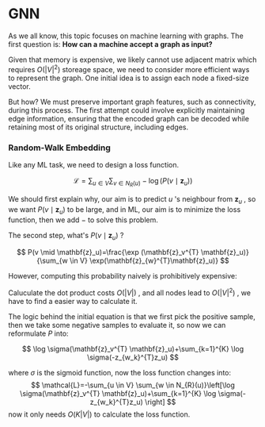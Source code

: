 # GNN

As we all know, this topic focuses on machine learning with graphs. The first question is: **How can a machine accept a graph as input?** 

Given that memory is expensive, we likely cannot use adjacent matrix which requires $O(|V|^2)$ storeage space, we need to consider more efficient ways to represent the graph. One initial idea is to assign each node a fixed-size vector.

But how? We must preserve important graph features, such as connectivity, during this process. The first attempt could involve explicitly maintaining edge information, ensuring that the encoded graph can be decoded while retaining most of its original structure, including edges.

### Random-Walk Embedding

Like any ML task, we need to design a loss function.

$$
\mathcal{L}=\sum_{u \in V}\sum_{v \in N_{R}(u)}-\log(P(v \mid \mathbf{z}_u))
$$

We should first explain why, our aim is to predict $u$ 's neighbour from $\mathbf{z}_u$ , so we want $P(v \mid \mathbf{z}_u)$ to be large, and in ML, our aim is to minimize the loss function, then we add $-$ to solve this problem.

The second step, what's $P(v \mid \mathbf{z}_u)$ ?

$$
P(v \mid \mathbf{z}_u)=\frac{\exp (\mathbf{z}_v^{T} \mathbf{z}_u)}{\sum_{w \in V} \exp(\mathbf{z}_{w}^{T}\mathbf{z}_u)}
$$

However, computing this probability naively is prohibitively expensive:

Caluculate the dot product costs $O(|V|)$ , and all nodes lead to $O(|V|^2)$ , we have to find a easier way to calculate it.

The logic behind the initial equation is that we first pick the positive sample, then we take some negative samples to evaluate it, so now we can reformulate $P$ into:

$$
\log \sigma(\mathbf{z}_v^{T} \mathbf{z}_u)+\sum_{k=1}^{K} \log \sigma(-z_{w_k}^{T}z_u)
$$

where $\sigma$ is the sigmoid function, now the loss function changes into:
$$
\mathcal{L}=-\sum_{u \in V} \sum_{w \in N_{R}(u)}\left[\log \sigma(\mathbf{z}_v^{T} \mathbf{z}_u)+\sum_{k=1}^{K} \log \sigma(-z_{w_k}^{T}z_u) \right]
$$
now it only needs $O(K|V|)$ to calculate the loss function.

